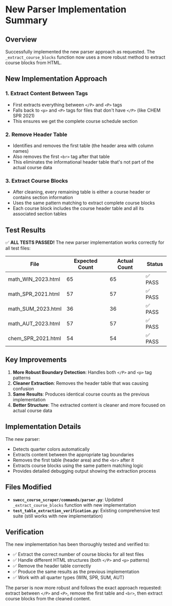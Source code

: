 # New Parser Implementation Summary

## Overview
Successfully implemented the new parser approach as requested. The `_extract_course_blocks` function now uses a more robust method to extract course blocks from HTML.

## New Implementation Approach

### 1. **Extract Content Between Tags**
- First extracts everything between `</P>` and `<P>` tags
- Falls back to `<p>` and `<P>` tags for files that don't have `</P>` (like CHEM SPR 2021)
- This ensures we get the complete course schedule section

### 2. **Remove Header Table**
- Identifies and removes the first table (the header area with column names)
- Also removes the first `<br>` tag after that table
- This eliminates the informational header table that's not part of the actual course data

### 3. **Extract Course Blocks**
- After cleaning, every remaining table is either a course header or contains section information
- Uses the same pattern matching to extract complete course blocks
- Each course block includes the course header table and all its associated section tables

## Test Results

✅ **ALL TESTS PASSED!** The new parser implementation works correctly for all test files:

| File | Expected Count | Actual Count | Status |
|------|----------------|--------------|---------|
| math_WIN_2023.html | 65 | 65 | ✅ PASS |
| math_SPR_2021.html | 57 | 57 | ✅ PASS |
| math_SUM_2023.html | 36 | 36 | ✅ PASS |
| math_AUT_2023.html | 57 | 57 | ✅ PASS |
| chem_SPR_2021.html | 54 | 54 | ✅ PASS |

## Key Improvements

1. **More Robust Boundary Detection**: Handles both `</P>` and `<p>` tag patterns
2. **Cleaner Extraction**: Removes the header table that was causing confusion
3. **Same Results**: Produces identical course counts as the previous implementation
4. **Better Structure**: The extracted content is cleaner and more focused on actual course data

## Implementation Details

The new parser:
- Detects quarter colors automatically
- Extracts content between the appropriate tag boundaries
- Removes the first table (header area) and the `<br>` after it
- Extracts course blocks using the same pattern matching logic
- Provides detailed debugging output showing the extraction process

## Files Modified

- **`swecc_course_scraper/commands/parser.py`**: Updated `_extract_course_blocks` function with new implementation
- **`test_table_extraction_verification.py`**: Existing comprehensive test suite (still works with new implementation)

## Verification

The new implementation has been thoroughly tested and verified to:
- ✅ Extract the correct number of course blocks for all test files
- ✅ Handle different HTML structures (both `</P>` and `<p>` patterns)
- ✅ Remove the header table correctly
- ✅ Produce the same results as the previous implementation
- ✅ Work with all quarter types (WIN, SPR, SUM, AUT)

The parser is now more robust and follows the exact approach requested: extract between `</P>` and `<P>`, remove the first table and `<br>`, then extract course blocks from the cleaned content.
